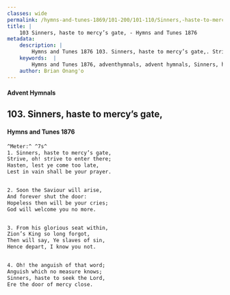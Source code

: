 ```yaml
---
classes: wide
permalink: /hymns-and-tunes-1869/101-200/101-110/Sinners,-haste-to-mercy’s-gate,/
title: |
    103 Sinners, haste to mercy’s gate, - Hymns and Tunes 1876
metadata:
    description: |
        Hymns and Tunes 1876 103. Sinners, haste to mercy’s gate,. Strive, oh! strive to enter there; Hasten, lest ye come too late, Lest in vain shall be your prayer. 
    keywords:  |
        Hymns and Tunes 1876, adventhymnals, advent hymnals, Sinners, haste to mercy’s gate,, Strive, oh! strive to enter there;, 
    author: Brian Onang'o
---
```


#### Advent Hymnals
## 103. Sinners, haste to mercy’s gate,
####  Hymns and Tunes 1876

```txt
^Meter:^ ^7s^
1. Sinners, haste to mercy’s gate,
Strive, oh! strive to enter there;
Hasten, lest ye come too late,
Lest in vain shall be your prayer.


2. Soon the Saviour will arise,
And forever shut the door:
Hopeless then will be your cries;
God will welcome you no more.


3. From his glorious seat within,
Zion’s King so long forgot,
Then will say, Ye slaves of sin,
Hence depart, I know you not.


4. Oh! the anguish of that word;
Anguish which no measure knows;
Sinners, haste to seek the Lord,
Ere the door of mercy close.
```